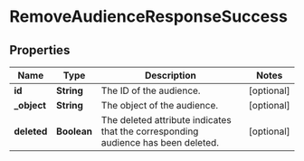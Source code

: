 

# RemoveAudienceResponseSuccess


## Properties

| Name | Type | Description | Notes |
|------------ | ------------- | ------------- | -------------|
|**id** | **String** | The ID of the audience. |  [optional] |
|**_object** | **String** | The object of the audience. |  [optional] |
|**deleted** | **Boolean** | The deleted attribute indicates that the corresponding audience has been deleted. |  [optional] |



